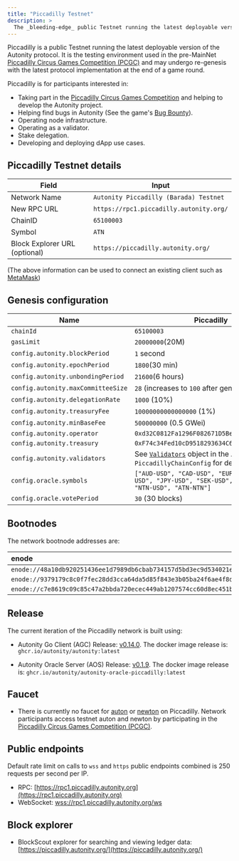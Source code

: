 ```yaml
---
title: "Piccadilly Testnet"
description: >
  The _bleeding-edge_ public Testnet running the latest deployable version of the Autonity protocol
---
```


Piccadilly is a public Testnet running the latest deployable version of the Autonity protocol. It is the testing environment used in the pre-MainNet [Piccadilly Circus Games Competition (PCGC)](https://game.autonity.org) and may undergo re-genesis with the latest protocol implementation at the end of a game round. 

Piccadilly is for participants interested in:

- Taking part in the [Piccadilly Circus Games Competition](https://game.autonity.org) and helping to develop the Autonity project.
- Helping find bugs in Autonity (See the game's [Bug Bounty](https://game.autonity.org/#tasks-points)).
- Operating node infrastructure.
- Operating as a validator.
- Stake delegation.
- Developing and deploying dApp use cases.

## Piccadilly Testnet details

|**Field**|**Input**|
|------|----------|
|Network Name|`Autonity Piccadilly (Barada) Testnet`|
|New RPC URL|`https://rpc1.piccadilly.autonity.org/`|
|ChainID |`65100003`|
|Symbol|`ATN`|
|Block Explorer URL (optional)|`https://piccadilly.autonity.org/`|

(The above information can be used to connect an existing client such as [MetaMask](https://metamask.zendesk.com/hc/en-us/articles/360043227612-How-to-add-a-custom-network-RPC))

## Genesis configuration

| Name                               | Piccadilly                    |
| ---------------------------------- | ----------------------------- |
| `chainId`                          | `65100003`                    |
| `gasLimit`                         | `20000000`(20M)               |
| `config.autonity.blockPeriod`      | `1` second                    |
| `config.autonity.epochPeriod`      | `1800`(30 min)                |
| `config.autonity.unbondingPeriod`  | `21600`(6 hours)              |
| `config.autonity.maxCommitteeSize` | `28` (increases to `100` after genesis) |
| `config.autonity.delegationRate`   | `1000` (10%)                  |
| `config.autonity.treasuryFee`      | `10000000000000000` (1%)      |
| `config.autonity.minBaseFee`       | `500000000` (0.5 GWei)        |
| `config.autonity.operator`         | `0xd32C0812Fa1296F082671D5Be4CbB6bEeedC2397` |
| `config.autonity.treasury`         | `0xF74c34Fed10cD9518293634C6f7C12638a808Ad5` |
| `config.autonity.validators`       |  See [`Validators`](https://github.com/autonity/autonity/blob/release/v0.14.0/params/config.go#L100) object in the AGC `PiccadillyChainConfig` for details.  |
| `config.oracle.symbols`       | `["AUD-USD", "CAD-USD", "EUR-USD", "GBP-USD", "JPY-USD", "SEK-USD", "ATN-USD", "NTN-USD", "ATN-NTN"]`        |
| `config.oracle.votePeriod`       | `30` (30 blocks)       |


## Bootnodes

The network bootnode addresses are:

| enode |
| :--  |
| `enode://48a10db920251436ee1d7989db6cbab734157d5bd3ec9d534021e4903fdab51407ba4fd936bd6af1d188e3f464374c437accefa40f0312eac9bc9ae6fc0a2782@34.105.239.129:30303` |
| `enode://9379179c8c0f7fec28dd3cca64da5d85f843e3b05ba24f6ae4f8d1bb688b4581f92c10e84e166328499987cf2da18668446dd7353724cf691ad2a931a0cbd88d@34.93.237.13:30303` |
| `enode://c7e8619c09c85c47a2bbda720ecec449ab1207574cc60d8ec451b109b407d7542cabc2683eedcf326009532e3aea2b748256bac1d50bf877c73eea4d633e8913@54.241.251.216:30303` |

## Release

The current iteration of the Piccadilly network is built using:

- Autonity Go Client (AGC) Release: [v0.14.0](https://github.com/autonity/autonity/releases/tag/v0.14.0). The docker image release is: `ghcr.io/autonity/autonity:latest`

- Autonity Oracle Server (AOS) Release: [v0.1.9](https://github.com/autonity/autonity-oracle/releases/tag/v0.1.9). The docker image release is: `ghcr.io/autonity/autonity-oracle-piccadilly:latest`

## Faucet

- There is currently no faucet for [auton](/concepts/protocol-assets/auton) or [newton](/concepts/protocol-assets/newton) on Piccadilly. Network participants access testnet auton and newton by participating in the [Piccadilly Circus Games Competition (PCGC)](https://game.autonity.org).

## Public endpoints

Default rate limit on calls to `wss` and `https` public endpoints combined  is 250 requests per second per IP.

- RPC: [https://rpc1.piccadilly.autonity.org](https://rpc1.piccadilly.autonity.org)
- WebSocket: [wss://rpc1.piccadilly.autonity.org/ws](wss://rpc1.piccadilly.autonity.org/ws)

## Block explorer

- BlockScout explorer for searching and viewing ledger data: [https://piccadilly.autonity.org/](https://piccadilly.autonity.org/)
